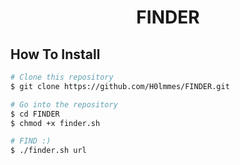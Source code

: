 <h1 align="center">FINDER</h1>



## How To Install

```bash
# Clone this repository
$ git clone https://github.com/H0lmmes/FINDER.git

# Go into the repository
$ cd FINDER
$ chmod +x finder.sh

# FIND :)
$ ./finder.sh url

```






